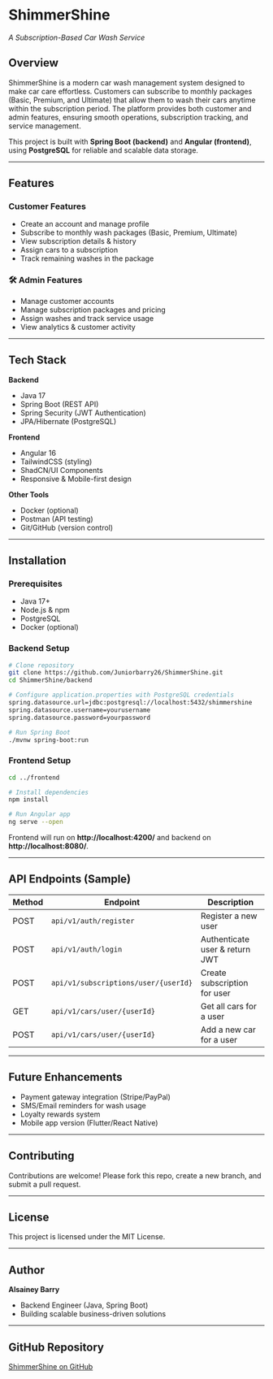 # ShimmerShine   
*A Subscription-Based Car Wash Service*  

## Overview  
ShimmerShine is a modern car wash management system designed to make car care effortless. Customers can subscribe to monthly packages (Basic, Premium, and Ultimate) that allow them to wash their cars anytime within the subscription period. The platform provides both customer and admin features, ensuring smooth operations, subscription tracking, and service management.  

This project is built with **Spring Boot (backend)** and **Angular (frontend)**, using **PostgreSQL** for reliable and scalable data storage.  

---

## Features  

### Customer Features  
- Create an account and manage profile  
- Subscribe to monthly wash packages (Basic, Premium, Ultimate)  
- View subscription details & history  
- Assign cars to a subscription  
- Track remaining washes in the package  

### 🛠️ Admin Features  
- Manage customer accounts  
- Manage subscription packages and pricing  
- Assign washes and track service usage  
- View analytics & customer activity  

---

## Tech Stack  
**Backend**  
- Java 17  
- Spring Boot (REST API)  
- Spring Security (JWT Authentication)  
- JPA/Hibernate (PostgreSQL)  

**Frontend**  
- Angular 16  
- TailwindCSS (styling)  
- ShadCN/UI Components  
- Responsive & Mobile-first design  

**Other Tools**  
- Docker (optional)  
- Postman (API testing)  
- Git/GitHub (version control)  

---

## Installation  

### Prerequisites  
- Java 17+  
- Node.js & npm  
- PostgreSQL  
- Docker (optional)  

### Backend Setup  
```bash
# Clone repository
git clone https://github.com/Juniorbarry26/ShimmerShine.git
cd ShimmerShine/backend

# Configure application.properties with PostgreSQL credentials
spring.datasource.url=jdbc:postgresql://localhost:5432/shimmershine
spring.datasource.username=yourusername
spring.datasource.password=yourpassword

# Run Spring Boot
./mvnw spring-boot:run
```

### Frontend Setup  
```bash
cd ../frontend

# Install dependencies
npm install

# Run Angular app
ng serve --open
```

Frontend will run on **http://localhost:4200/** and backend on **http://localhost:8080/**.  

---

## API Endpoints (Sample)  

| Method | Endpoint | Description |
|--------|----------|-------------|
| POST   | `api/v1/auth/register` | Register a new user |
| POST   | `api/v1/auth/login` | Authenticate user & return JWT |
| POST   | `api/v1/subscriptions/user/{userId}` | Create subscription for user |
| GET    | `api/v1/cars/user/{userId}` | Get all cars for a user |
| POST   | `api/v1/cars/user/{userId}` | Add a new car for a user |

---

## Future Enhancements  
- Payment gateway integration (Stripe/PayPal)  
- SMS/Email reminders for wash usage  
- Loyalty rewards system  
- Mobile app version (Flutter/React Native)  

---

## Contributing  
Contributions are welcome! Please fork this repo, create a new branch, and submit a pull request.  

---

## License  
This project is licensed under the MIT License.  

---

## Author  
 **Alsainey Barry**  
- Backend Engineer (Java, Spring Boot)  
- Building scalable business-driven solutions  

---

## GitHub Repository  
[ShimmerShine on GitHub](https://github.com/Juniorbarry26/ShimmerShine)  
